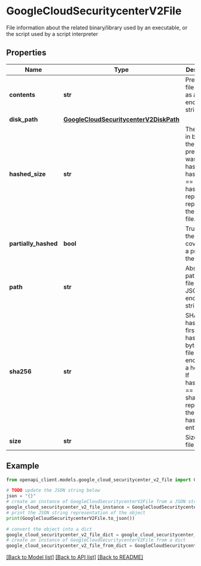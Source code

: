 # GoogleCloudSecuritycenterV2File

File information about the related binary/library used by an executable, or the script used by a script interpreter

## Properties

Name | Type | Description | Notes
------------ | ------------- | ------------- | -------------
**contents** | **str** | Prefix of the file contents as a JSON-encoded string. | [optional] 
**disk_path** | [**GoogleCloudSecuritycenterV2DiskPath**](GoogleCloudSecuritycenterV2DiskPath.md) |  | [optional] 
**hashed_size** | **str** | The length in bytes of the file prefix that was hashed. If hashed_size &#x3D;&#x3D; size, any hashes reported represent the entire file. | [optional] 
**partially_hashed** | **bool** | True when the hash covers only a prefix of the file. | [optional] 
**path** | **str** | Absolute path of the file as a JSON encoded string. | [optional] 
**sha256** | **str** | SHA256 hash of the first hashed_size bytes of the file encoded as a hex string. If hashed_size &#x3D;&#x3D; size, sha256 represents the SHA256 hash of the entire file. | [optional] 
**size** | **str** | Size of the file in bytes. | [optional] 

## Example

```python
from openapi_client.models.google_cloud_securitycenter_v2_file import GoogleCloudSecuritycenterV2File

# TODO update the JSON string below
json = "{}"
# create an instance of GoogleCloudSecuritycenterV2File from a JSON string
google_cloud_securitycenter_v2_file_instance = GoogleCloudSecuritycenterV2File.from_json(json)
# print the JSON string representation of the object
print(GoogleCloudSecuritycenterV2File.to_json())

# convert the object into a dict
google_cloud_securitycenter_v2_file_dict = google_cloud_securitycenter_v2_file_instance.to_dict()
# create an instance of GoogleCloudSecuritycenterV2File from a dict
google_cloud_securitycenter_v2_file_from_dict = GoogleCloudSecuritycenterV2File.from_dict(google_cloud_securitycenter_v2_file_dict)
```
[[Back to Model list]](../README.md#documentation-for-models) [[Back to API list]](../README.md#documentation-for-api-endpoints) [[Back to README]](../README.md)


